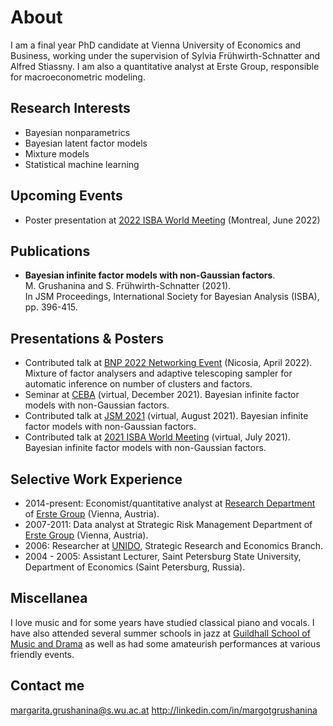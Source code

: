 # About

I am a final year PhD candidate at Vienna University of Economics and Business, working under the supervision of Sylvia Frühwirth-Schnatter and Alfred Stiassny. I am also a quantitative analyst at Erste Group, responsible for macroeconometric modeling.

## Research Interests
- Bayesian nonparametrics
- Bayesian latent factor models
- Mixture models
- Statistical machine learning

## Upcoming Events
- Poster presentation at [2022 ISBA World Meeting](https://isbawebmaster.github.io/ISBA2022/) (Montreal, June 2022)

## Publications
- **Bayesian infinite factor models with non-Gaussian factors**.  
M. Grushanina and S. Frühwirth-Schnatter (2021).   
In JSM Proceedings, International Society for Bayesian Analysis (ISBA), pp. 396-415.

## Presentations & Posters
- Contributed talk at [BNP 2022 Networking Event](http://cyprusconferences.org/bnp2022/) (Nicosia, April 2022). Mixture of factor analysers and adaptive telescoping sampler for automatic inference on number of clusters and factors.
- Seminar at [CEBA](https://ceba-lab.org/eng) (virtual, December 2021). Bayesian infinite factor models with non-Gaussian factors.
- Contributed talk at [JSM 2021](https://ww2.amstat.org/meetings/jsm/2021/) (virtual, August 2021). Bayesian infinite factor models with non-Gaussian factors.
- Contributed talk at [2021 ISBA World Meeting](https://events.stat.uconn.edu/ISBA2021/) (virtual, July 2021). Bayesian infinite factor models with non-Gaussian factors.

## Selective Work Experience
- 2014-present: Economist/quantitative analyst at [Research Department](https://www.erstegroup.com/en/research) of [Erste Group](https://www.erstegroup.com/en/home) (Vienna, Austria).
- 2007-2011: Data analyst at Strategic Risk Management Department of [Erste Group](https://www.erstegroup.com/en/home) (Vienna, Austria).
- 2006: Researcher at [UNIDO](https://www.unido.org), Strategic Research and Economics Branch.
- 2004 - 2005: Assistant Lecturer, Saint Petersburg State University, Department of Economics (Saint Petersburg, Russia).

## Miscellanea

I love music and for some years have studied classical piano and vocals. I have also attended several summer schools in jazz at [Guildhall School of Music and Drama](https://www.gsmd.ac.uk) as well as had some amateurish performances at various friendly events.

## Contact me

margarita.grushanina@s.wu.ac.at
http://linkedin.com/in/margotgrushanina



